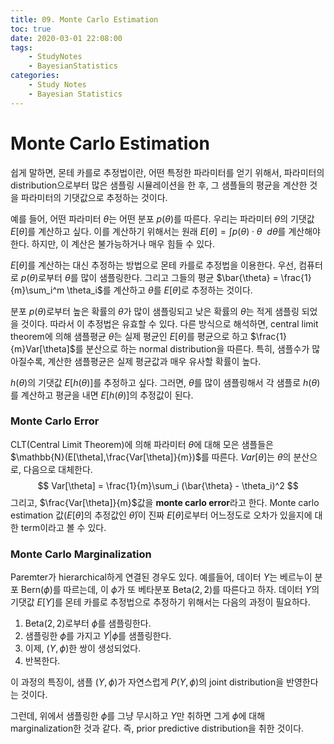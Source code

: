```yaml
---
title: 09. Monte Carlo Estimation
toc: true
date: 2020-03-01 22:08:00
tags:
	- StudyNotes
	- BayesianStatistics
categories:
	- Study Notes
	- Bayesian Statistics
---
```




# Monte Carlo Estimation



쉽게 말하면, 몬테 카를로 추정법이란, 어떤 특정한 파라미터를 얻기 위해서, 파라미터의 distribution으로부터 많은 샘플링 시뮬레이션을 한 후, 그 샘플들의 평균을 계산한 것을 파라미터의 기댓값으로 추정하는 것이다.

예를 들어, 어떤 파라미터 $\theta$는 어떤 분포 $p(\theta)$를 따른다. 우리는 파라미터 $\theta$의 기댓값 $E[\theta]$를 계산하고 싶다. 이를 계산하기 위해서는 원래 $E[\theta] = \int p(\theta) \cdot \theta ~~ d\theta$를 계산해야 한다. 하지만, 이 계산은 불가능하거나 매우 힘들 수 있다.

$E[\theta]$를 계산하는 대신 추정하는 방법으로 몬테 카를로 추정법을 이용한다. 우선, 컴퓨터로 $p(\theta)$로부터 $\theta$를 많이 샘플링한다. 그리고 그들의 평균 $\bar{\theta} = \frac{1}{m}\sum_i^m \theta_i$를 계산하고 $\bar{\theta}$를 $E[\theta]$로 추정하는 것이다.

분포 $p(\theta)$로부터 높은 확률의 $\theta$가 많이 샘플링되고 낮은 확률의 $\theta$는 적게 샘플링 되었을 것이다. 따라서 이 추정법은 유효할 수 있다. 다른 방식으로 해석하면, central limit theorem에 의해 샘플평균 $\bar{\theta}$는 실제 평균인 $E[\theta]$를 평균으로 하고 $\frac{1}{m}Var[\theta]$를 분산으로 하는 normal distribution을 따른다. 특히, 샘플수가 많아질수록, 계산한 샘플평균은 실제 평균값과 매우 유사할 확률이 높다.



$h(\theta)$의 기댓값 $E[h(\theta)]$를 추정하고 싶다. 그러면, $\theta$를 많이 샘플링해서 각 샘플로 $h(\theta)$를 계산하고 평균을 내면 $E[h(\theta)]$의 추정값이 된다.



### Monte Carlo Error

CLT(Central Limit Theorem)에 의해 파라미터 $\theta$에 대해 모은 샘플들은 $\mathbb{N}(E[\theta],\frac{Var[\theta]}{m})$를 따른다. $Var[\theta]$는 $\theta$의 분산으로, 다음으로 대체한다.
$$
Var[\theta] = \frac{1}{m}\sum_i (\bar{\theta} - \theta_i)^2
$$
그리고, $\frac{Var[\theta]}{m}$값을 **monte carlo error**라고 한다. Monte carlo estimation 값($E[\theta]$의 추정값인 $\bar{\theta}$)이 진짜 $E[\theta]$로부터 어느정도로 오차가 있을지에 대한 term이라고 볼 수 있다.



### Monte Carlo Marginalization

Paremter가 hierarchical하게 연결된 경우도 있다. 예를들어, 데이터 $Y$는 베르누이 분포 $\text{Bern}(\phi)$를 따르는데, 이 $\phi$가 또 베타분포 $\text{Beta}(2, 2)$를 따른다고 하자. 데이터 $Y$의 기댓값 $E[Y]$를 몬테 카를로 추정법으로 추정하기 위해서는 다음의 과정이 필요하다.

1. $\text{Beta}(2, 2)$로부터 $\phi$를 샘플링한다.
2. 샘플링한 $\phi$를 가지고 $Y|\phi$를 샘플링한다.
3. 이제, ($Y,\phi$)한 쌍이 생성되었다.
4. 반복한다.

이 과정의 특징이, 샘플 ($Y,\phi$)가 자연스럽게 $P(Y,\phi)$의 joint distribution을 반영한다는 것이다.

그런데, 위에서 샘플링한 $\phi$를 그냥 무시하고 $Y$만 취하면 그게 $\phi$에 대해 marginalization한 것과 같다. 즉, prior predictive distribution을 취한 것이다.